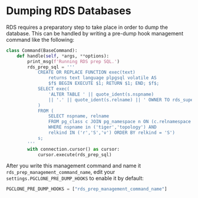 # Dumping RDS Databases

RDS requires a preparatory step to take place in order to dump the database. This can be handled by writing a pre-dump hook management command like the following:

```python
class Command(BaseCommand):
    def handle(self, *args, **options):
        print_msg(f'Running RDS prep SQL.')
        rds_prep_sql = '''
            CREATE OR REPLACE FUNCTION exec(text)
                returns text language plpgsql volatile AS
                $f$ BEGIN EXECUTE $1; RETURN $1; END; $f$;
            SELECT exec(
                'ALTER TABLE ' || quote_ident(s.nspname)
                || '.' || quote_ident(s.relname) || ' OWNER TO rds_superuser'
            )
            FROM (
                SELECT nspname, relname
                FROM pg_class c JOIN pg_namespace n ON (c.relnamespace = n.oid)
                WHERE nspname in ('tiger','topology') AND
                relkind IN ('r','S','v') ORDER BY relkind = 'S')
            s;
        '''
        with connection.cursor() as cursor:
            cursor.execute(rds_prep_sql)
```

After you write this management command and name it `rds_prep_management_command_name`, edit your `settings.PGCLONE_PRE_DUMP_HOOKS` to enable it by default:

```python
PGCLONE_PRE_DUMP_HOOKS = ["rds_prep_management_command_name"]
```
